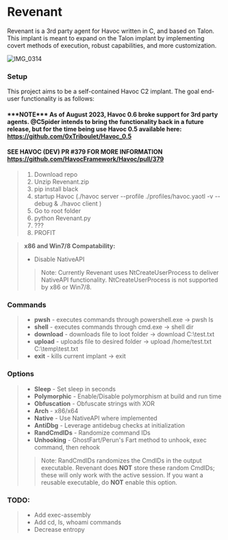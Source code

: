 # Revenant  

Revenant is a 3rd party agent for Havoc written in C, and based on Talon. This implant is meant to expand on the Talon implant by implementing covert methods of execution, robust capabilities, and more customization.

![IMG_0314](https://user-images.githubusercontent.com/22229087/233796939-96a6100e-bcfc-4d4a-b1cb-c9eacdea6bf9.PNG)


### Setup
This project aims to be a self-contained Havoc C2 implant. The goal end-user functionality is as follows:

#### \*\*\*NOTE\*\*\* As of August 2023, Havoc 0.6 broke support for 3rd party agents. @C5pider intends to bring the functionality back in a future release, but for the time being use Havoc 0.5 available here: https://github.com/0xTriboulet/Havoc_0.5 ####
#### SEE HAVOC (DEV) PR #379 FOR MORE INFORMATION https://github.com/HavocFramework/Havoc/pull/379 ####

> 1) Download repo
> 2) Unzip Revenant.zip
> 3) pip install black
> 4) startup Havoc (./havoc server --profile ./profiles/havoc.yaotl -v --debug & ./havoc client )
> 5) Go to root folder
> 6) python Revenant.py
> 7) ???
> 8) PROFIT

  > **x86 and Win7/8 Compatability:**  
  > - Disable NativeAPI
  >>Note: Currently Revenant uses NtCreateUserProcess to deliver NativeAPI functionality. NtCreateUserProcess is not supported by x86 or Win7/8.
  

### Commands
> - **pwsh** - executes commands through powershell.exe -> pwsh ls
> - **shell** - executes commands through cmd.exe       -> shell dir  
> - **download** - downloads file to loot folder        -> download C:\test.txt   
> - **upload** - uploads file to desired folder         -> upload /home/test.txt C:\temp\test.txt  
> - **exit** - kills current implant                    -> exit

### Options
> - **Sleep** - Set sleep in seconds  
> - **Polymorphic** - Enable/Disable polymorphism at build and run time
> - **Obfuscation** - Obfuscate strings with XOR
> - **Arch** - x86/x64
> - **Native** - Use NativeAPI where implemented
> - **AntiDbg** - Leverage antidebug checks at initialization
> - **RandCmdIDs** - Randomize command IDs  
> - **Unhooking** - GhostFart/Perun's Fart method to unhook, exec command, then rehook 
>> Note: RandCmdIDs randomizes the CmdIDs in the output executable. Revenant does **NOT** store these random CmdIDs; these will only work with the active session. If you want a reusable executable, do **NOT** enable this option.

### TODO:
> - Add exec-assembly
> - Add cd, ls, whoami commands
> - Decrease entropy


